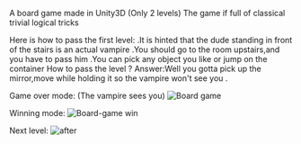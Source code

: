 A board game made in Unity3D (Only 2 levels)
The game if full of classical  trivial logical tricks

Here is how to pass the first level:
  .It is hinted that the dude standing in front of the stairs is an actual vampire
   .You should go to the room upstairs,and you have to pass him 
   .You can pick any object you like or jump on the container
   How to pass the level ?
   Answer:Well you gotta pick up the mirror,move while holding it so the vampire won't see you . 
   
   Game over mode:
   (The vampire sees you)
![Board game](https://user-images.githubusercontent.com/31036403/83958023-5dfd3b80-a86d-11ea-8122-8abd8f3c9b79.gif)


  Winning mode:
  ![Board-game win](https://user-images.githubusercontent.com/31036403/83958059-baf8f180-a86d-11ea-9cd1-e6095aac2cb1.gif)
  
  
  Next level:
![after](https://user-images.githubusercontent.com/31036403/84306392-b5482800-ab5b-11ea-9392-4fd797496af7.PNG)
